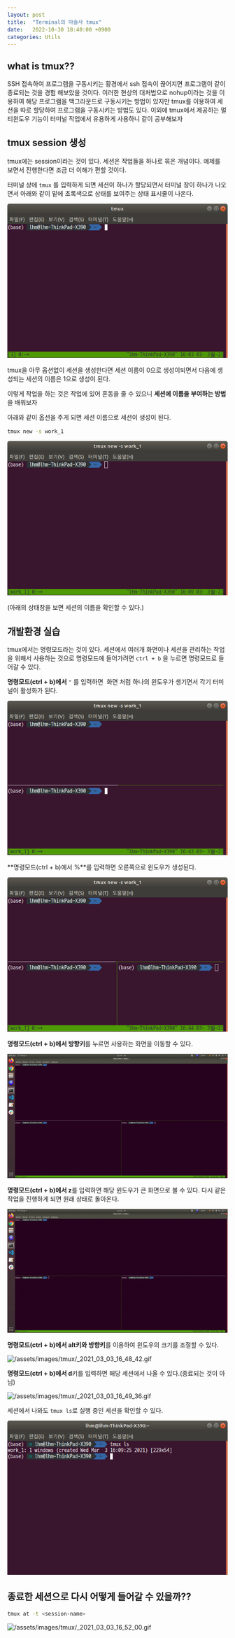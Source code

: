 ```yaml
---
layout: post
title:  "Terminal의 마술사 tmux"
date:   2022-10-30 18:40:00 +0900
categories: Utils
---
```

## what is tmux??

SSH 접속하여 프로그램을 구동시키는 황경에서 ssh 접속이 끊어지면 프로그램이 같이 종료되는 것을 경험 해보았을 것이다. 이러한 현상의 대처법으로 nohup이라는 것을 이용하여 해당 프로그램을 백그라운드로 구동시키는 방법이 있지만 tmux를 이용하여 세션을 따로 할당하여 프로그램을 구동시키는 방법도 있다. 이외에 tmux에서 제공하는 멀티윈도우 기능이 터미널 작업에서 유용하게 사용하니 같이 공부해보자

## tmux session 생성

tmux에는 session이라는 것이 있다. 세션은 작업들을 하나로 묶은 개념이다. 예제를 보면서 진행한다면 조금 더 이해가 편할 것이다.

터미널 상에 `tmux` 를 입력하게 되면 세션이 하나가 할당되면서 터미널 창이 하나가 나오면서 아래와 같이 밑에 초록색으로  상태를 보여주는 상태 표시줄이 나온다.

![sample](/assets/images/tmux/2021-03-03_16-03-49.png)

tmux을 아무 옵션없이 세션을 생성한다면 세션 이름이 0으로 생성이되면서 다음에 생성되는 세션의 이름은 1으로 생성이 된다.

이렇게 작업을 하는 것은 작업에 있어 혼동을 줄 수 있으니 **세션에 이름을 부여하는 방법**을 배워보자

아래와 같이 옵션을 주게 되면 세션 이름으로 세션이 생성이 된다.

```bash
tmux new -s work_1
```

![/assets/images/tmux/_2021-03-03_16-09-28.png](/assets/images/tmux/2021-03-03_16-09-28.png)

(아래의 상태창을 보면 세션의 이름을 확인할 수 있다.)

## 개발환경 실습

tmux에서는 명령모드라는 것이 있다. 세션에서 여러개 화면이나 세션을 관리하는 작업을 위해서 사용하는 것으로 명령모드에 들어가려면 `ctrl + b` 을 누르면 명령모드로 들어갈 수 있다.

**명령모드(ctrl + b)에서** `"` 를 입력하면  화면 처럼 하나의 윈도우가 생기면서 각기 터미널이 활성화가 된다.

![/assets/images/tmux/_2021-03-03_16-43-38.png](/assets/images/tmux/2021-03-03_16-43-38.png)

**명령모드(ctrl + b)에서 %**를 입력하면 오른쪽으로 윈도우가 생성된다.

![/assets/images/tmux/_2021-03-03_16-44-14.png](/assets/images/tmux/2021-03-03_16-44-14.png)

**명령모드(ctrl + b)에서 방향키**를 누르면 사용하는 화면을 이동할 수 있다.

![sample](/assets/images/tmux/2021_03_03_16_44_55.gif)

**명령모드(ctrl + b)에서 z**를 입력하면 해당 윈도우가 큰 화면으로 볼 수 있다. 다시 같은 작업을 진행하게 되면 원래 상태로 돌아온다.

![s](/assets/images/tmux/2021_03_03_16_47_02.gif)

**명령모드(ctrl + b)에서 alt키와 방향키**를 이용하여 윈도우의 크기를 조절할 수 있다.

![/assets/images/tmux/_2021_03_03_16_48_42.gif](/assets/images/tmux/2021_03_03_16_48_42.gif)

**명령모드(ctrl + b)에서 d**키를 입력하면 해당 세션에서 나올 수 있다.(종료되는 것이 아님)

![/assets/images/tmux/_2021_03_03_16_49_36.gif](/assets/images/tmux/2021_03_03_16_49_36.gif)

세션에서 나와도 `tmux ls`로 실행 중인 세션을 확인할 수 있다.

![/assets/images/tmux/_2021-03-03_16-51-06.png](/assets/images/tmux/2021-03-03_16-51-06.png)

## 종료한 세션으로 다시 어떻게 들어갈 수 있을까??

```bash
tmux at -t <session-name>
```

![/assets/images/tmux/_2021_03_03_16_52_00.gif](/assets/images/tmux/2021_03_03_16_52_00.gif)
